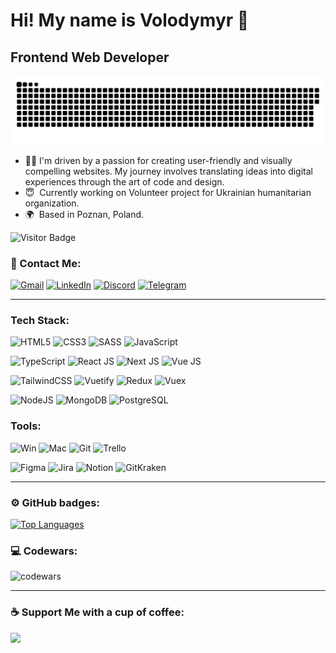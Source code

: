 # Hi! My name is Volodymyr 👋

## Frontend Web Developer

<p align="center">
 <img width="700" src="assets/github-snake.svg" alt="Snake GIF"/>
</p>

- 👩‍💻 I'm driven by a passion for creating user-friendly and visually compelling websites. My journey involves translating ideas into digital experiences through the art of code and design.
- 😇  Currently working on Volunteer project for Ukrainian humanitarian organization.
- 🌍  Based in Poznan, Poland.

![Visitor Badge](https://visitor-badge.laobi.icu/badge?page_id=volodymyrfilon)

### 🤝 Contact Me:

[![Gmail](https://img.shields.io/badge/gmail-f5f5f5.svg?style=for-the-badge&logo=gmail&logoColor=ff2e00)](mailto:volodymyrfilondev@gmail.com)
[![LinkedIn](https://img.shields.io/badge/linkedin-0A66C2.svg?style=for-the-badge&logo=linkedin&logoColor=white)](https://www.linkedin.com/in/volodymyr-filon/)
[![Discord](https://img.shields.io/badge/discord-7289da.svg?style=for-the-badge&logo=discord&logoColor=white)](https://discord.com/users/BALDEJ#4032)
[![Telegram](https://img.shields.io/badge/telegram-%230077B5.svg?style=for-the-badge&logo=telegram&logoColor=white)](https://t.me/wlodeeek1312)

---

### Tech Stack:

![HTML5](https://img.shields.io/badge/html5-3b3e51.svg?style=for-the-badge&logo=html5)
![CSS3](https://img.shields.io/badge/css3-3b3e51.svg?style=for-the-badge&logo=css3&logoColor=%23007ACC)
![SASS](https://img.shields.io/badge/sass-3b3e51.svg?style=for-the-badge&logo=sass)
![JavaScript](https://img.shields.io/badge/javascript-3b3e51.svg?style=for-the-badge&logo=javascript&logoColor=%23F7DF1E)

![TypeScript](https://img.shields.io/badge/typescript-%23323330.svg?style=for-the-badge&logo=typescript)
![React JS](https://img.shields.io/badge/react-%23323330.svg?style=for-the-badge&logo=react)
![Next JS](https://img.shields.io/badge/next-%23323330?style=for-the-badge&logo=next.js)
![Vue JS](https://img.shields.io/badge/vue-%23323330?style=for-the-badge&logo=vue.js)

![TailwindCSS](https://img.shields.io/badge/tailwindcss-4c4d44.svg?style=for-the-badge&logo=tailwind-css)
![Vuetify](https://img.shields.io/badge/vuetify-4c4d44.svg?style=for-the-badge&logo=vuetify&logoColor=1697F6)
![Redux](https://img.shields.io/badge/redux-4c4d44.svg?style=for-the-badge&logo=redux)
![Vuex](https://img.shields.io/badge/vuex-4c4d44.svg?style=for-the-badge&logo=vue.js)

<!-- ![Python](https://img.shields.io/badge/python-54626F.svg?style=for-the-badge&logo=python&logoColor=FFD43B) -->
<!-- ![Django](https://img.shields.io/badge/django-54626F.svg?style=for-the-badge&logo=django&logoColor=092e20) -->

![NodeJS](https://img.shields.io/badge/node.js-54626F?style=for-the-badge&logo=node.js)
![MongoDB](https://img.shields.io/badge/MongoDB-54626F.svg?style=for-the-badge&logo=mongodb)
![PostgreSQL](https://img.shields.io/badge/postgresql-54626F.svg?style=for-the-badge&logo=postgresql&logoColor=white)

### Tools:

![Win](https://img.shields.io/badge/win_os-2d2f39.svg?style=for-the-badge&logo=windows)
![Mac](https://img.shields.io/badge/mac_os-2d2f39.svg?style=for-the-badge&logo=macos)
![Git](https://img.shields.io/badge/git-2d2f39.svg?style=for-the-badge&logo=git&)
![Trello](https://img.shields.io/badge/trello-2d2f39.svg?style=for-the-badge&logo=trello&logoColor=0079bf)

![Figma](https://img.shields.io/badge/figma-3b3e51.svg?style=for-the-badge&logo=figma&)
![Jira](https://img.shields.io/badge/jira-3b3e51.svg?style=for-the-badge&logo=jira&logoColor=0079bf)
![Notion](https://img.shields.io/badge/notion-3b3e51.svg?style=for-the-badge&logo=notion)
![GitKraken](https://img.shields.io/badge/GitKraken-3b3e51.svg?style=for-the-badge&logo=GitKraken)

---

### ⚙️ GitHub badges:

<p align="left">
<a href="https://github.com/volodymyrfilon" align="left"><img src="https://github-readme-stats.vercel.app/api/top-langs/?username=volodymyrfilon&langs_count=10&title_color=14b8a6&text_color=ffffff&icon_color=ffffff&bg_color=000000&hide_border=true&locale=en&custom_title=Top%20%Languages" alt="Top Languages" /></a>
</p>

### 💻 Codewars:

![codewars](https://www.codewars.com/users/VolodymyrFilon/badges/large)

<!--
<table align="center" border="0" cellpadding="0" cellspacing="0">
  <thead>
    <tr>
      <td>
        <img
          src="https://github-readme-stats.vercel.app/api?username=volodymyrfilon&show_icons=true&locale=en&theme=tokyonight&count_private=true"
          alt="GitHub Stats"
        />
      </td>
      <td>
        <img
          src="https://streak-stats.demolab.com/?user=volodymyrfilon&theme=tokyonight"
          alt="GitHub Stats"
        />
      </td>
    </tr>
  </thead>
</table> -->

---

### ☕ Support Me with a cup of coffee:

<a href="https://www.buymeacoffee.com/volodymyrdev"><img src="https://cdn.buymeacoffee.com/buttons/v2/default-yellow.png" width="200" /></a>
